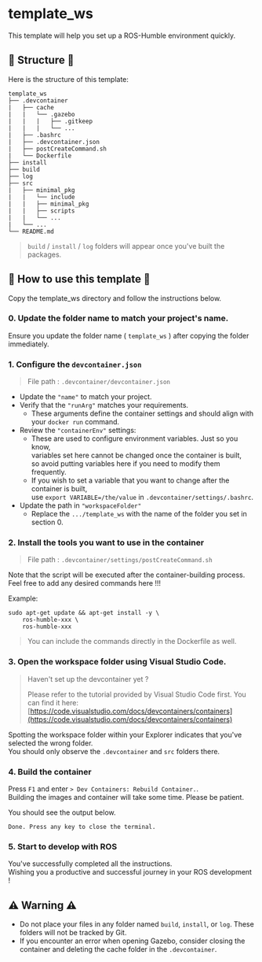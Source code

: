 # template_ws

This template will help you set up a ROS-Humble environment quickly.

## 🌱 Structure 🌱

Here is the structure of this template:

```
template_ws
├── .devcontainer
|   ├── cache
|   |   └── .gazebo
|   |   |   ├── .gitkeep
|   |   |   └── ...
|   ├── .bashrc
|   ├── .devcontainer.json
|   ├── postCreateCommand.sh
|   └── Dockerfile
├── install
├── build
├── log
├── src
|   ├── minimal_pkg
|   |   └── include
|   |   ├── minimal_pkg
|   |   ├── scripts
|   |   └── ...
|   └── ...
└── README.md
```

> ```build``` / ```install``` / ```log``` folders will appear once you've built the packages.

## 🚩 How to use this template 🚩

Copy the template_ws directory and follow the instructions below.

### 0. Update the folder name to match your project's name.

Ensure you update the folder name ( ```template_ws``` ) after copying the folder immediately.

### 1. Configure the ```devcontainer.json```

> File path : ```.devcontainer/devcontainer.json```

- Update the ```"name"``` to match your project.
- Verify that the ```"runArg"``` matches your requirements. 
    - These arguments define the container settings and should align with your ```docker run``` command.
- Review the ```"containerEnv"``` settings:
    - These are used to configure environment variables. Just so you know,  
      variables set here cannot be changed once the container is built,  
      so avoid putting variables here if you need to modify them frequently.
    - If you wish to set a variable that you want to change after the container is built,  
      use ```export VARIABLE=/the/value``` in ```.devcontainer/settings/.bashrc```.
- Update the path in ```"workspaceFolder"```
    - Replace the ```.../template_ws``` with the name of the folder you set in section 0.

### 2. Install the tools you want to use in the container

> File path : ```.devcontainer/settings/postCreateCommand.sh```

Note that the script will be executed after the container-building process.    
Feel free to add any desired commands here !!!

Example:

```bash=
sudo apt-get update && apt-get install -y \
    ros-humble-xxx \
    ros-humble-xxx
```

> You can include the commands directly in the Dockerfile as well.

### 3. Open the workspace folder using Visual Studio Code.

> Haven't set up the devcontainer yet ?
> 
> Please refer to the tutorial provided by Visual Studio Code first.
> You can find it here:  [https://code.visualstudio.com/docs/devcontainers/containers](https://code.visualstudio.com/docs/devcontainers/containers)

Spotting the workspace folder within your Explorer indicates that you've selected the wrong folder.  
You should only observe the ```.devcontainer``` and ```src``` folders there.

### 4. Build the container

Press ```F1``` and enter ```> Dev Containers: Rebuild Container.```.  
Building the images and container will take some time. Please be patient.

You should see the output below.

```
Done. Press any key to close the terminal.
```

### 5. Start to develop with ROS

You've successfully completed all the instructions.  
Wishing you a productive and successful journey in your ROS development !

## ⚠️ Warning ⚠️

- Do not place your files in any folder named ```build```, ```install```, or ```log```. These folders will not be tracked by Git.
- If you encounter an error when opening Gazebo, consider closing the container and deleting the cache folder in the ```.devcontainer```.
